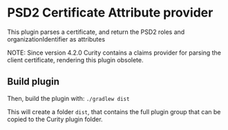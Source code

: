 # PSD2 Certificate Attribute provider #

This plugin parses a certificate, and return the PSD2 roles and organizationIdentifier as attributes

NOTE:
Since version 4.2.0 Curity contains a claims provider for parsing the client certificate, rendering this plugin obsolete.

## Build plugin
Then, build the plugin with:
`./gradlew dist`

This will create a folder `dist`, that contains the full plugin group that can be copied to the Curity plugin folder.
